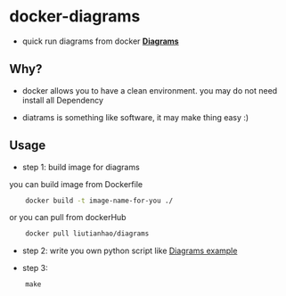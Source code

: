 # docker-diagrams

- quick run diagrams from docker [**Diagrams**](https://github.com/mingrammer/diagrams)


## Why? 

* docker allows you to have a clean environment. you may do not need install all Dependency

* diatrams is something like software, it may make thing easy :)



## Usage

- step 1: build image for diagrams

you can build image from Dockerfile
```bash
    docker build -t image-name-for-you ./
```
or you can pull from dockerHub
```bash
    docker pull liutianhao/diagrams
```

- step 2: write you own python script like [Diagrams example](https://diagrams.mingrammer.com/docs/getting-started/examples)


- step 3:
```
    make
```
